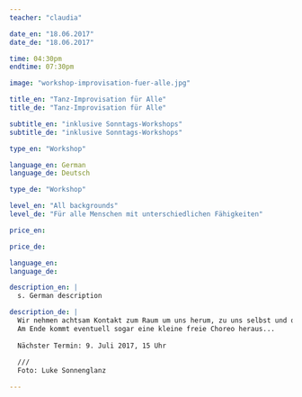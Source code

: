 ```yaml
---
teacher: "claudia"

date_en: "18.06.2017"
date_de: "18.06.2017"

time: 04:30pm
endtime: 07:30pm

image: "workshop-improvisation-fuer-alle.jpg"

title_en: "Tanz-Improvisation für Alle"
title_de: "Tanz-Improvisation für Alle"

subtitle_en: "inklusive Sonntags-Workshops"
subtitle_de: "inklusive Sonntags-Workshops"

type_en: "Workshop"

language_en: German
language_de: Deutsch

type_de: "Workshop"

level_en: "All backgrounds"
level_de: "Für alle Menschen mit unterschiedlichen Fähigkeiten"

price_en: 

price_de: 

language_en:
language_de:

description_en: |  
  s. German description

description_de: |
  Wir nehmen achtsam Kontakt zum Raum um uns herum, zu uns selbst und den Anderen auf und probieren in diesem geschützten Rahmen spielerisch und mit Spaß aus, welche Bewegungen mit uns selbst und den Anderen möglich sind. 
  Am Ende kommt eventuell sogar eine kleine freie Choreo heraus...
  
  Nächster Termin: 9. Juli 2017, 15 Uhr
  
  ///
  Foto: Luke Sonnenglanz

---
```

